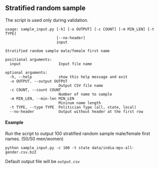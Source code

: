 ## Stratified random sample

The script is used only during validation.
```
usage: sample_input.py [-h] [-o OUTPUT] [-c COUNT] [-m MIN_LEN] [-t TYPE]
                       [--no-header]
                       input

Stratified random sample male/female first name

positional arguments:
  input                 Input file name

optional arguments:
  -h, --help            show this help message and exit
  -o OUTPUT, --output OUTPUT
                        Output CSV file name
  -c COUNT, --count COUNT
                        Number of name to sample
  -m MIN_LEN, --min-len MIN_LEN
                        Mininum name length
  -t TYPE, --type TYPE  Politician Type (all, state, local)
  --no-header           Output without header at the first row
```

#### Example

Run the script to output 100 stratified random sample male/female first names. (50/50 men/women)

```
python sample_input.py -c 100 -t state data/india-mps-all-gender.csv.bz2

```

Default output file will be `output.csv`
